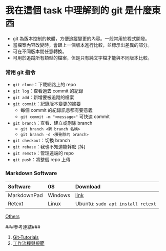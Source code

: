 我在這個 task 中理解到的 git 是什麼東西
=======================================

* git 為版本控制的軟體，方便追蹤變更的內容。一般常用於程式開發。
* 當檔案內容改變時，會跟上一個版本進行比較，並標示出差異的部分。
* 可在不同版本間任意轉換。
* 可用於追蹤所有類型的檔案，但是只有純文字檔才能與不同版本比較。


### 常用 git 指令 ###


* `git clone`：下載網路上的 repo
* `git log`：查看過去 commit 的紀錄
* `git add`：新增要被追蹤的檔案
* `git commit`：紀錄版本變更的摘要
    * 每個 commit 的紀錄訊息都有要意義
    * `git commit -m "<message>"` 可快速 commit
* `git branch`：查看、建立或刪除 branch
	* `git branch <新 branch 名稱>`
	* `git branch -d <要刪除的 branch>`
* `git checkout`：切換 branch
* `git rebase`：我也不知道能幹麼 [抖]
* `git remote`：管理遠端的 repo
* `git push`：將整個 repo 上傳


### Markdown Software ###

|Software   |0S     |Download                         |
|:----------|:------|:--------------------------------|
|MarkdownPad|Windows|[link][MP]                       |
|Retext     |Linux  |Ubuntu: `sudo apt install retext`|

[Others](https://itsfoss.com/best-markdown-editors-linux/)

[MP]:http://markdownpad.com/


###參考連結###

1. [Git-Tutorials](https://github.com/twtrubiks/Git-Tutorials)
2. [工作流程與規範](https://github.com/DontCareAbout/FlowTraining/blob/master/README.md)  
